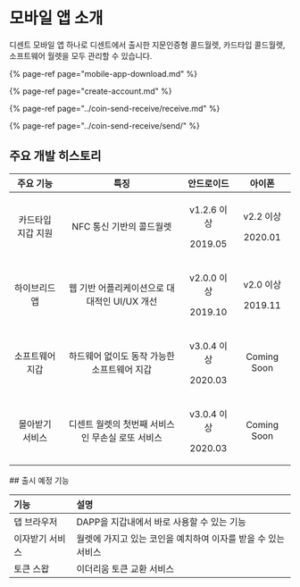 # 모바일 앱 소개

디센트 모바일 앱 하나로 디센트에서 출시한 지문인증형 콜드월렛, 카드타입 콜드월렛, 소프트웨어 월렛을 모두 관리할 수 있습니다.

{% page-ref page="mobile-app-download.md" %}

{% page-ref page="create-account.md" %}

{% page-ref page="../coin-send-receive/receive.md" %}

{% page-ref page="../coin-send-receive/send/" %}

## 주요 개발 히스토리

<table>
  <thead>
    <tr>
      <th style="text-align:center">&#xC8FC;&#xC694; &#xAE30;&#xB2A5;</th>
      <th style="text-align:center">&#xD2B9;&#xC9D5;</th>
      <th style="text-align:center">&#xC548;&#xB4DC;&#xB85C;&#xC774;&#xB4DC;</th>
      <th style="text-align:center">&#xC544;&#xC774;&#xD3F0;</th>
    </tr>
  </thead>
  <tbody>
    <tr>
      <td style="text-align:center">&#xCE74;&#xB4DC;&#xD0C0;&#xC785; &#xC9C0;&#xAC11; &#xC9C0;&#xC6D0;</td>
      <td
      style="text-align:center">NFC &#xD1B5;&#xC2E0; &#xAE30;&#xBC18;&#xC758; &#xCF5C;&#xB4DC;&#xC6D4;&#xB81B;</td>
        <td
        style="text-align:center">
          <p>v1.2.6 &#xC774;&#xC0C1;</p>
          <p>2019.05</p>
          </td>
          <td style="text-align:center">
            <p>v2.2 &#xC774;&#xC0C1;</p>
            <p>2020.01</p>
          </td>
    </tr>
    <tr>
      <td style="text-align:center">&#xD558;&#xC774;&#xBE0C;&#xB9AC;&#xB4DC; &#xC571;</td>
      <td style="text-align:center">&#xC6F9; &#xAE30;&#xBC18; &#xC5B4;&#xD50C;&#xB9AC;&#xCF00;&#xC774;&#xC158;&#xC73C;&#xB85C;
        &#xB300;&#xB300;&#xC801;&#xC778; UI/UX &#xAC1C;&#xC120;</td>
      <td style="text-align:center">
        <p>v2.0.0 &#xC774;&#xC0C1;</p>
        <p>2019.10</p>
      </td>
      <td style="text-align:center">
        <p>v2.0 &#xC774;&#xC0C1;</p>
        <p>2019.11</p>
      </td>
    </tr>
    <tr>
      <td style="text-align:center">&#xC18C;&#xD504;&#xD2B8;&#xC6E8;&#xC5B4; &#xC9C0;&#xAC11;</td>
      <td style="text-align:center">&#xD558;&#xB4DC;&#xC6E8;&#xC5B4; &#xC5C6;&#xC774;&#xB3C4; &#xB3D9;&#xC791;
        &#xAC00;&#xB2A5;&#xD55C; &#xC18C;&#xD504;&#xD2B8;&#xC6E8;&#xC5B4; &#xC9C0;&#xAC11;</td>
      <td
      style="text-align:center">
        <p>v3.0.4 &#xC774;&#xC0C1;</p>
        <p>2020.03</p>
        </td>
        <td style="text-align:center">Coming Soon</td>
    </tr>
    <tr>
      <td style="text-align:center">&#xBAB0;&#xC544;&#xBC1B;&#xAE30; &#xC11C;&#xBE44;&#xC2A4;</td>
      <td style="text-align:center">&#xB514;&#xC13C;&#xD2B8; &#xC6D4;&#xB81B;&#xC758; &#xCCAB;&#xBC88;&#xC9F8;
        &#xC11C;&#xBE44;&#xC2A4;&#xC778; &#xBB34;&#xC190;&#xC2E4; &#xB85C;&#xB610;
        &#xC11C;&#xBE44;&#xC2A4;</td>
      <td style="text-align:center">
        <p>v3.0.4 &#xC774;&#xC0C1;</p>
        <p>2020.03</p>
      </td>
      <td style="text-align:center">Coming Soon</td>
    </tr>
  </tbody>
</table>## 출시 예정 기능

| 기능 | 설명 |
| :--- | :--- |
| 댑 브라우저 | DAPP을 지갑내에서 바로 사용할 수 있는 기능 |
| 이자받기 서비스 | 월렛에 가지고 있는 코인을 예치하여 이자를 받을 수 있는 서비스 |
| 토큰 스왑 | 이더리움 토큰 교환 서비스 |

